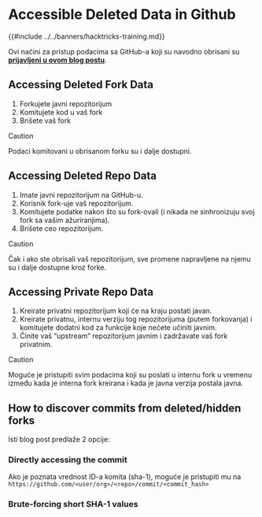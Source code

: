# Accessible Deleted Data in Github

{{#include ../../banners/hacktricks-training.md}}

Ovi načini za pristup podacima sa GitHub-a koji su navodno obrisani su [**prijavljeni u ovom blog postu**](https://trufflesecurity.com/blog/anyone-can-access-deleted-and-private-repo-data-github).

## Accessing Deleted Fork Data

1. Forkujete javni repozitorijum
2. Komitujete kod u vaš fork
3. Brišete vaš fork

> [!CAUTION]
> Podaci komitovani u obrisanom forku su i dalje dostupni.

## Accessing Deleted Repo Data

1. Imate javni repozitorijum na GitHub-u.
2. Korisnik fork-uje vaš repozitorijum.
3. Komitujete podatke nakon što su fork-ovali (i nikada ne sinhronizuju svoj fork sa vašim ažuriranjima).
4. Brišete ceo repozitorijum.

> [!CAUTION]
> Čak i ako ste obrisali vaš repozitorijum, sve promene napravljene na njemu su i dalje dostupne kroz forke.

## Accessing Private Repo Data

1. Kreirate privatni repozitorijum koji će na kraju postati javan.
2. Kreirate privatnu, internu verziju tog repozitorijuma (putem forkovanja) i komitujete dodatni kod za funkcije koje nećete učiniti javnim.
3. Činite vaš “upstream” repozitorijum javnim i zadržavate vaš fork privatnim.

> [!CAUTION]
> Moguće je pristupiti svim podacima koji su poslati u internu fork u vremenu između kada je interna fork kreirana i kada je javna verzija postala javna.

## How to discover commits from deleted/hidden forks

Isti blog post predlaže 2 opcije:

### Directly accessing the commit

Ako je poznata vrednost ID-a komita (sha-1), moguće je pristupiti mu na `https://github.com/<user/org>/<repo>/commit/<commit_hash>`

### Brute-forcing short SHA-1 values
